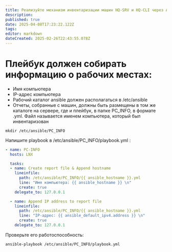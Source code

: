 ```yaml
---
title: Реализуйте механизм инвентаризации машин HQ-SRV и HQ-CLI через Ansible на BR-SRV
description: 
published: true
date: 2025-04-08T17:23:22.122Z
tags: 
editor: markdown
dateCreated: 2025-02-26T22:43:55.078Z
---
```


# **Плейбук должен собирать информацию о рабочих местах:**

-   Имя компьютера
-   IP-адрес компьютера
-   Рабочий каталог ansible должен располагаться в /etc/ansible
-   Отчеты, собранные с машин, должны быть размещены в том же каталоге на сервере, где и плейбук, в папке PC\_INFO, в формате .yml. Файл называется именем компьютера, который был инвентаризован

```plaintext
mkdir /etc/ansible/PC_INFO
```

Напишите playbook в /etc/ansible/PC\_INFO/playbook.yml :

```yaml
- name: PC-INFO
  hosts: LNX

  tasks:
  - name: Create report file & Append hostname
    lineinfile:
      path: /etc/ansible/PC_INFO/{{ ansible_hostname }}.yml
      line: "Имя компьютера: {{ ansible_hostname }} \n"
      create: true
    delegate_to: 127.0.0.1

  - name: Append IP address to report file
    lineinfile:
      path: /etc/ansible/PC_INFO/{{ ansible_hostname }}.yml
      line: "IP-адрес: {{ ansible_default_ipv4.address }} \n"
      create: true
    delegate_to: 127.0.0.1
```

Проверьте его работоспособность:

```plaintext
ansible-playbook /etc/ansible/PC_INFO/playbook.yml
```